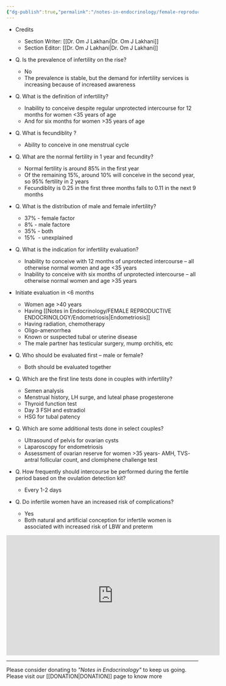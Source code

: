 ```yaml
---
{"dg-publish":true,"permalink":"/notes-in-endocrinology/female-reproductive-endocrinology/female-infertility/overview-of-female-infertility/"}
---
```


- Credits
    - Section Writer: [[Dr. Om J Lakhani\|Dr. Om J Lakhani]]
    - Section Editor: [[Dr. Om J Lakhani\|Dr. Om J Lakhani]]


- Q. Is the prevalence of infertility on the rise?
    - No
    - The prevalence is stable, but the demand for infertility services is increasing because of increased awareness


- Q. What is the definition of infertility?
    - Inability to conceive despite regular unprotected intercourse for 12 months for women <35 years of age
    - And for six months for women >35 years of age


- Q. What is fecundiblity ?
    - Ability to conceive in one menstrual cycle


- Q. What are the normal fertility in 1 year and fecundity?
    - Normal fertility is around 85% in the first year
    - Of the remaining 15%, around 10% will conceive in the second year, so 95% fertility in 2 years
    - Fecundiblity is 0.25 in the first three months falls to 0.11 in the next 9 months


- Q. What is the distribution of male and female infertility?
    - 37% - female factor
    - 8% - male factore
    - 35% - both
    - 15%  - unexplained


- Q. What is the indication for infertility evaluation?
    - Inability to conceive with 12 months of unprotected intercourse – all otherwise normal women and age <35 years
    - Inability to conceive with six months of unprotected intercourse – all otherwise normal women and age >35 years
- Initiate evaluation in <6 months
    - Women age >40 years
    - Having [[Notes in Endocrinology/FEMALE REPRODUCTIVE ENDOCRINOLOGY/Endometriosis\|Endometriosis]]
    - Having radiation, chemotherapy
    - Oligo-amenorrhea
    - Known or suspected tubal or uterine disease
    - The male partner has testicular surgery, mump orchitis, etc


- Q. Who should be evaluated first – male or female?
    - Both should be evaluated together


- Q. Which are the first line tests done in couples with infertility?
    - Semen analysis
    - Menstrual history, LH surge, and luteal phase progesterone
    - Thyroid function test
    - Day 3 FSH and estradiol
    - HSG for tubal patency


- Q. Which are some additional tests done in select couples?
    - Ultrasound of pelvis for ovarian cysts
    - Laparoscopy for endometriosis
    - Assessment of ovarian reserve for women >35 years- AMH, TVS- antral follicular count, and clomiphene challenge test


- Q. How frequently should intercourse be performed during the fertile period based on the ovulation detection kit?
    - Every 1-2 days


- Q. Do infertile women have an increased risk of complications?
    - Yes
    - Both natural and artificial conception for infertile women is associated with increased risk of LBW and preterm


<iframe width="560" height="315" src="https://www.youtube.com/embed/lUzJW2XDLNU" title="YouTube video player" frameborder="0" allow="accelerometer; autoplay; clipboard-write; encrypted-media; gyroscope; picture-in-picture" allowfullscreen></iframe>

----

Please consider donating to *"Notes in Endocrinology"* to keep us going. Please visit our [[DONATION\|DONATION]] page to know more